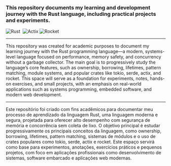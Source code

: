 ### This repository documents my learning and development journey with the Rust language, including practical projects and experiments.
![Rust](https://img.shields.io/badge/Rust-0d1117?style=for-the-badge&logo=rust&logoColor=25fafe)&nbsp;
![Actix](https://img.shields.io/badge/actix-0d1117?style=for-the-badge&logo=actix&logoColor=25fafe)
![Rocket](https://img.shields.io/badge/rocket-0d1117?style=for-the-badge&logo=rocket&logoColor=25fafe)

---
This repository was created for academic purposes to document my learning journey with the Rust programming language—a modern, systems-level language focused on performance, memory safety, and concurrency without a garbage collector. The main goal is to progressively study the language’s core features, such as ownership, borrowing, lifetimes, pattern matching, module systems, and popular crates like tokio, serde, actix, and rocket. This space will serve as a foundation for experiments, notes, hands-on exercises, and small projects, with an emphasis on real-world applications such as systems programming, embedded software, and modern web development.

---
Este repositório foi criado com fins acadêmicos para documentar meu processo de aprendizado da linguagem Rust, uma linguagem moderna e segura, projetada para oferecer alto desempenho com segurança de memória e concorrência sem coleta de lixo. O objetivo principal é estudar progressivamente os principais conceitos da linguagem, como ownership, borrowing, lifetimes, pattern matching, sistemas de módulos e o uso de crates populares como tokio, serde, actix e rocket. Este espaço servirá como base para experimentos, anotações, exercícios práticos e pequenos projetos, com foco em aplicações profissionais como desenvolvimento de sistemas, software embarcado e aplicações web modernas.
